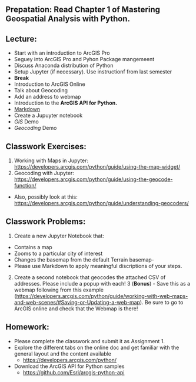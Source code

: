 ## Prepatation: Read Chapter 1 of **Mastering Geospatial Analysis with Python**.

## Lecture:
- Start with an introduction to ArcGIS Pro
- Seguey into ArcGIS Pro and Pyhon Package mangemeent
- Discuss Anaconda distribution of Python
- Setup Jupyter (if necessary). Use instructionf from last semester
- **Break**
- Introduction to ArcGIS Online
- Talk about Geocoding
- Add an address to webmap
- Introduction to the **ArcGIS API for Python.**
- [Markdown](https://www.markdowntutorial.com/)
- Create a Jupuyter notebook
- *GIS* Demo
- *Geocoding* Demo

## Classwork Exercises:
1. Working with Maps in Jupyter: https://developers.arcgis.com/python/guide/using-the-map-widget/
2. Geocoding with Jupyter: https://developers.arcgis.com/python/guide/using-the-geocode-function/
  - Also, possibly look at this: https://developers.arcgis.com/python/guide/understanding-geocoders/

## Classwork Problems:
1. Create a new Jupyter Notebook that:
  - Contains a map
  - Zooms to a particular city of interest
  - Changes the basemap from the default Terrain basemap-
  - Please use Markdown to apply meaningful discriptions of your steps.
2. Create a second notebook that geocodes the attached CSV of addresses. Please include a popup with each!
3 (**Bonus**) - Save this as a webmap following from this example (https://developers.arcgis.com/python/guide/working-with-web-maps-and-web-scenes/#Saving-or-Updating-a-web-map). Be sure to go to ArcGIS online and check that the Webmap is there!


## Homework:
- Please complete the classwork and submit it as Assignment 1.
- Explore the different tabs on the online doc and get familiar with the general layout and the content available
  - https://developers.arcgis.com/python/ 
- Download the ArcGIS API for Python samples 
  - https://github.com/Esri/arcgis-python-api
